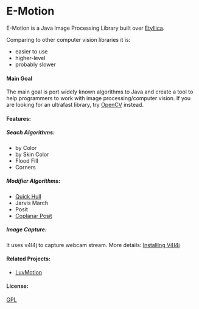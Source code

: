 E-Motion
==============

E-Motion is a Java Image Processing Library built over [Etyllica](https://github.com/yuripourre/etyllica/).

Comparing to other computer vision libraries it is:

- easier to use 
- higher-level
- probably slower

#### Main Goal
The main goal is port widely known algorithms to Java and create a tool to help programmers to work with image processing/computer vision. If you are looking for an ultrafast library, try [OpenCV](http://opencv.org/) instead.


#### Features:

##### Seach Algorithms: 
- by Color
- by Skin Color
- Flood Fill
- Corners

##### Modifier Algorithms:
- [Quick Hull](https://github.com/yuripourre/e-motion/wiki/Quick%20Hull)
- Jarvis March
- Posit
- [Coplanar Posit](https://github.com/yuripourre/e-motion/wiki/Coplanar-Posit)

##### Image Capture: 

It uses v4l4j to capture webcam stream. More details: [Installing V4l4j](https://github.com/yuripourre/e-motion/wiki/Installing-V4l4j)


#### Related Projects:
- [LuvMotion](https://github.com/yuripourre/luvmotion/)

#### License:
[GPL](https://www.gnu.org/copyleft/gpl.html)
